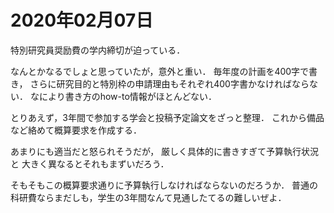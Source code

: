 # 2020年02月07日 

特別研究員奨励費の学内締切が迫っている．

なんとかなるでしょと思っていたが，意外と重い．
毎年度の計画を400字で書き，
さらに研究目的と特別枠の申請理由もそれぞれ400字書かなければならない．
なにより書き方のhow-to情報がほとんどない．



とりあえず，3年間で参加する学会と投稿予定論文をざっと整理．
これから備品など絡めて概算要求を作成する．


あまりにも適当だと怒られそうだが，
厳しく具体的に書きすぎて予算執行状況と
大きく異なるとそれもまずいだろう．


そもそもこの概算要求通りに予算執行しなければならないのだろうか．
普通の科研費ならまだしも，学生の3年間なんて見通したてるの難しいぜよ．